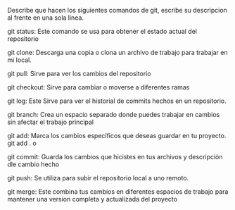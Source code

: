 Describe que hacen los siguientes comandos de git, escribe su descripcion al frente en una sola linea.

git status: Este comando se usa para obtener el estado actual del repositorio

git clone:  Descarga una copia  o clona un archivo de trabajo para  trabajar en mi local.

git pull: Sirve para ver los cambios del repositorio

git checkout: Sirve para cambiar o moverse a diferentes ramas

git log: Este Sirve para ver el historial de commits hechos en un repositorio.

git branch:  Crea un espacio separado donde puedes trabajar en cambios sin afectar el trabajo principal

git add:  Marca los cambios específicos que deseas guardar en tu proyecto.  git add .  o <name-archivo>

git commit: Guarda los cambios que hicistes en tus archivos y descripción dle cambio hecho

git push: Se utiliza para subir el repositorio local a uno remoto.

git merge: Este combina tus cambios en diferentes espacios de trabajo para mantener una version completa y actualizada del proyecto